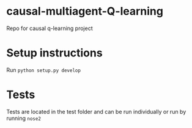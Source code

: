 # causal-multiagent-Q-learning
Repo for causal q-learning project

# Setup instructions
Run `python setup.py develop`

# Tests
Tests are located in the test folder and can be run individually or run by running `nose2`
